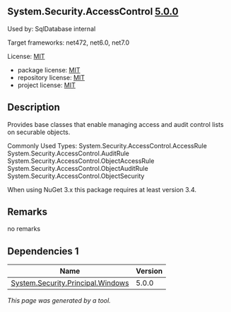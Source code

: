 System.Security.AccessControl [5.0.0](https://www.nuget.org/packages/System.Security.AccessControl/5.0.0)
--------------------

Used by: SqlDatabase internal

Target frameworks: net472, net6.0, net7.0

License: [MIT](../../../../licenses/mit) 

- package license: [MIT](https://licenses.nuget.org/MIT) 
- repository license: [MIT](git://github.com/dotnet/runtime) 
- project license: [MIT](https://github.com/dotnet/runtime) 

Description
-----------
Provides base classes that enable managing access and audit control lists on securable objects.

Commonly Used Types:
System.Security.AccessControl.AccessRule
System.Security.AccessControl.AuditRule
System.Security.AccessControl.ObjectAccessRule
System.Security.AccessControl.ObjectAuditRule
System.Security.AccessControl.ObjectSecurity
 
When using NuGet 3.x this package requires at least version 3.4.

Remarks
-----------
no remarks


Dependencies 1
-----------

|Name|Version|
|----------|:----|
|[System.Security.Principal.Windows](../../../../packages/nuget.org/system.security.principal.windows/5.0.0)|5.0.0|

*This page was generated by a tool.*